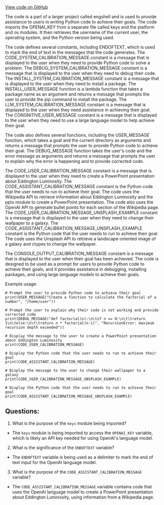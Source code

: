 [View code on GitHub](https://github.com/emcf/engshell/blob/master/prompts.py)

The code is a part of a larger project called engshell and is used to provide assistance to users in writing Python code to achieve their goals. The code imports the OPENAI_KEY from a separate file called keys and the platform and os modules. It then retrieves the username of the current user, the operating system, and the Python version being used. 

The code defines several constants, including ENDOFTEXT, which is used to mark the end of text in the messages that the code generates. The CODE_SYSTEM_CALIBRATION_MESSAGE constant is a message that is displayed to the user when they need to provide Python code to solve a problem. The DEBUG_SYSTEM_CALIBRATION_MESSAGE constant is a message that is displayed to the user when they need to debug their code. The INSTALL_SYSTEM_CALIBRATION_MESSAGE constant is a message that is displayed to the user when they need to install a package. The INSTALL_USER_MESSAGE function is a lambda function that takes a package name as an argument and returns a message that prompts the user to provide the pip command to install the package. The LLM_SYSTEM_CALIBRATION_MESSAGE constant is a message that is displayed to the user when they need assistance in achieving their goal. The CONGNITIVE_USER_MESSAGE constant is a message that is displayed to the user when they need to use a large language model to help achieve their goal. 

The code also defines several functions, including the USER_MESSAGE function, which takes a goal and the current directory as arguments and returns a message that prompts the user to provide Python code to achieve their goal. The DEBUG_MESSAGE function takes the user's code and the error message as arguments and returns a message that prompts the user to explain why the error is happening and to provide corrected code. 

The CODE_USER_CALIBRATION_MESSAGE constant is a message that is displayed to the user when they need to create a PowerPoint presentation about Eddington Luminosity. The CODE_ASSISTANT_CALIBRATION_MESSAGE constant is the Python code that the user needs to run to achieve their goal. The code uses the Wikipedia API to retrieve information about Eddington Luminosity and the pptx module to create a PowerPoint presentation. The code also uses the OpenAI API to generate bullet points for each section of the Wikipedia page. The CODE_USER_CALIBRATION_MESSAGE_UNSPLASH_EXAMPLE constant is a message that is displayed to the user when they need to change their wallpaper to a galaxy. The CODE_ASSISTANT_CALIBRATION_MESSAGE_UNSPLASH_EXAMPLE constant is the Python code that the user needs to run to achieve their goal. The code uses the Unsplash API to retrieve a landscape-oriented image of a galaxy and ctypes to change the wallpaper. 

The CONSOLE_OUTPUT_CALIBRATION_MESSAGE constant is a message that is displayed to the user when their goal has been achieved. The code is designed to be used as a prompt for users to provide Python code to achieve their goals, and it provides assistance in debugging, installing packages, and using large language models to achieve their goals. 

Example usage:

```
# Prompt the user to provide Python code to achieve their goal
print(USER_MESSAGE("Create a function to calculate the factorial of a number", "/home/user"))

# Prompt the user to explain why their code is not working and provide corrected code
print(DEBUG_MESSAGE("def factorial(n):\n\tif n == 0:\n\t\treturn 1\n\telse:\n\t\treturn n * factorial(n-1)", "RecursionError: maximum recursion depth exceeded"))

# Display the message to the user to create a PowerPoint presentation about Eddington Luminosity
print(CODE_USER_CALIBRATION_MESSAGE)

# Display the Python code that the user needs to run to achieve their goal
print(CODE_ASSISTANT_CALIBRATION_MESSAGE)

# Display the message to the user to change their wallpaper to a galaxy
print(CODE_USER_CALIBRATION_MESSAGE_UNSPLASH_EXAMPLE)

# Display the Python code that the user needs to run to achieve their goal
print(CODE_ASSISTANT_CALIBRATION_MESSAGE_UNSPLASH_EXAMPLE)
```
## Questions: 
 1. What is the purpose of the `keys` module being imported?
- The `keys` module is being imported to access the `OPENAI_KEY` variable, which is likely an API key needed for using OpenAI's language model.

2. What is the significance of the `ENDOFTEXT` variable?
- The `ENDOFTEXT` variable is being used as a delimiter to mark the end of text input for the OpenAI language model.

3. What is the purpose of the `CODE_ASSISTANT_CALIBRATION_MESSAGE` variable?
- The `CODE_ASSISTANT_CALIBRATION_MESSAGE` variable contains code that uses the OpenAI language model to create a PowerPoint presentation about Eddington Luminosity, using information from a Wikipedia page.